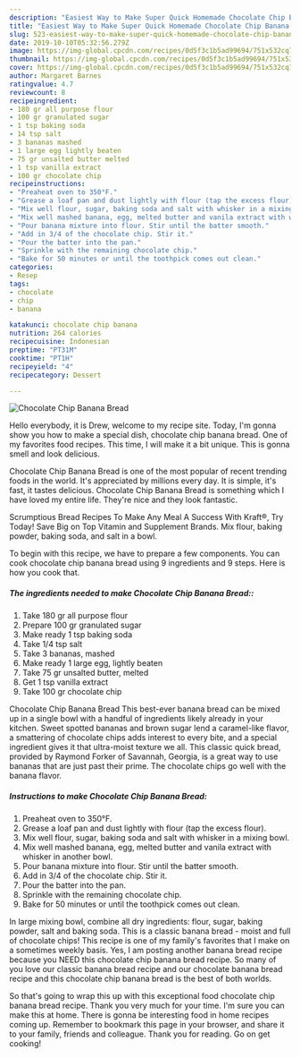 ```yaml
---
description: "Easiest Way to Make Super Quick Homemade Chocolate Chip Banana Bread"
title: "Easiest Way to Make Super Quick Homemade Chocolate Chip Banana Bread"
slug: 523-easiest-way-to-make-super-quick-homemade-chocolate-chip-banana-bread
date: 2019-10-10T05:32:56.279Z
image: https://img-global.cpcdn.com/recipes/0d5f3c1b5ad99694/751x532cq70/chocolate-chip-banana-bread-recipe-main-photo.jpg
thumbnail: https://img-global.cpcdn.com/recipes/0d5f3c1b5ad99694/751x532cq70/chocolate-chip-banana-bread-recipe-main-photo.jpg
cover: https://img-global.cpcdn.com/recipes/0d5f3c1b5ad99694/751x532cq70/chocolate-chip-banana-bread-recipe-main-photo.jpg
author: Margaret Barnes
ratingvalue: 4.7
reviewcount: 8
recipeingredient:
- 180 gr all purpose flour
- 100 gr granulated sugar
- 1 tsp baking soda
- 14 tsp salt
- 3 bananas mashed
- 1 large egg lightly beaten
- 75 gr unsalted butter melted
- 1 tsp vanilla extract
- 100 gr chocolate chip
recipeinstructions:
- "Preaheat oven to 350°F."
- "Grease a loaf pan and dust lightly with flour (tap the excess flour)."
- "Mix well flour, sugar, baking soda and salt with whisker in a mixing bowl."
- "Mix well mashed banana, egg, melted butter and vanila extract with whisker in another bowl."
- "Pour banana mixture into flour. Stir until the batter smooth."
- "Add in 3/4 of the chocolate chip. Stir it."
- "Pour the batter into the pan."
- "Sprinkle with the remaining chocolate chip."
- "Bake for 50 minutes or until the toothpick comes out clean."
categories:
- Resep
tags:
- chocolate
- chip
- banana

katakunci: chocolate chip banana
nutrition: 264 calories
recipecuisine: Indonesian
preptime: "PT31M"
cooktime: "PT1H"
recipeyield: "4"
recipecategory: Dessert

---
```



![Chocolate Chip Banana Bread](https://img-global.cpcdn.com/recipes/0d5f3c1b5ad99694/751x532cq70/chocolate-chip-banana-bread-recipe-main-photo.jpg)

Hello everybody, it is Drew, welcome to my recipe site. Today, I'm gonna show you how to make a special dish, chocolate chip banana bread. One of my favorites food recipes. This time, I will make it a bit unique. This is gonna smell and look delicious.

Chocolate Chip Banana Bread is one of the most popular of recent trending foods in the world. It's appreciated by millions every day. It is simple, it's fast, it tastes delicious. Chocolate Chip Banana Bread is something which I have loved my entire life. They're nice and they look fantastic.

Scrumptious Bread Recipes To Make Any Meal A Success With Kraft®, Try Today! Save Big on Top Vitamin and Supplement Brands. Mix flour, baking powder, baking soda, and salt in a bowl.


To begin with this recipe, we have to prepare a few components. You can cook chocolate chip banana bread using 9 ingredients and 9 steps. Here is how you cook that.

##### The ingredients needed to make Chocolate Chip Banana Bread::

1. Take 180 gr all purpose flour
1. Prepare 100 gr granulated sugar
1. Make ready 1 tsp baking soda
1. Take 1/4 tsp salt
1. Take 3 bananas, mashed
1. Make ready 1 large egg, lightly beaten
1. Take 75 gr unsalted butter, melted
1. Get 1 tsp vanilla extract
1. Take 100 gr chocolate chip


Chocolate Chip Banana Bread This best-ever banana bread can be mixed up in a single bowl with a handful of ingredients likely already in your kitchen. Sweet spotted bananas and brown sugar lend a caramel-like flavor, a smattering of chocolate chips adds interest to every bite, and a special ingredient gives it that ultra-moist texture we all. This classic quick bread, provided by Raymond Forker of Savannah, Georgia, is a great way to use bananas that are just past their prime. The chocolate chips go well with the banana flavor. 

##### Instructions to make Chocolate Chip Banana Bread:

1. Preaheat oven to 350°F.
1. Grease a loaf pan and dust lightly with flour (tap the excess flour).
1. Mix well flour, sugar, baking soda and salt with whisker in a mixing bowl.
1. Mix well mashed banana, egg, melted butter and vanila extract with whisker in another bowl.
1. Pour banana mixture into flour. Stir until the batter smooth.
1. Add in 3/4 of the chocolate chip. Stir it.
1. Pour the batter into the pan.
1. Sprinkle with the remaining chocolate chip.
1. Bake for 50 minutes or until the toothpick comes out clean.


In large mixing bowl, combine all dry ingredients: flour, sugar, baking powder, salt and baking soda. This is a classic banana bread - moist and full of chocolate chips! This recipe is one of my family&#39;s favorites that I make on a sometimes weekly basis. Yes, I am posting another banana bread recipe because you NEED this chocolate chip banana bread recipe. So many of you love our classic banana bread recipe and our chocolate banana bread recipe and this chocolate chip banana bread is the best of both worlds. 

So that's going to wrap this up with this exceptional food chocolate chip banana bread recipe. Thank you very much for your time. I'm sure you can make this at home. There is gonna be interesting food in home recipes coming up. Remember to bookmark this page in your browser, and share it to your family, friends and colleague. Thank you for reading. Go on get cooking!
